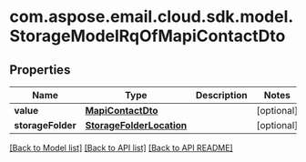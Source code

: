 
# com.aspose.email.cloud.sdk.model.StorageModelRqOfMapiContactDto

## Properties
Name | Type | Description | Notes
------------ | ------------- | ------------- | -------------
**value** | [**MapiContactDto**](MapiContactDto.md) |  |  [optional]
**storageFolder** | [**StorageFolderLocation**](StorageFolderLocation.md) |  |  [optional]


[[Back to Model list]](README.md#documentation-for-models) [[Back to API list]](README.md#documentation-for-api-endpoints) [[Back to API README]](README.md)

